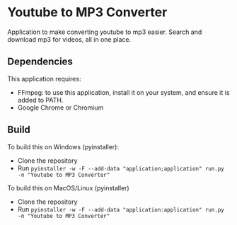 # Youtube to MP3 Converter
Application to make converting youtube to mp3 easier. Search and download mp3 for videos, all in one place.

## Dependencies
This application requires:
* FFmpeg: to use this application, install it on your system, and ensure it is added to PATH.
* Google Chrome or Chromium

## Build
To build this on Windows (pyinstaller):
* Clone the repository
* Run `pyinstaller -w -F --add-data "application;application" run.py -n "Youtube to MP3 Converter"`

To build this on MacOS/Linux (pyinstaller)
* Clone the repository
* Run `pyinstaller -w -F --add-data "application:application" run.py -n "Youtube to MP3 Converter"`
